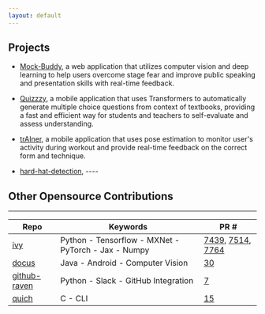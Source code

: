 ```yaml
---
layout: default
---
```


## Projects

- [Mock-Buddy](https://github.com/Karthick47v2/mock-buddy), a web application that utilizes computer vision and deep learning to help users overcome stage fear and improve public speaking and presentation skills with real-time feedback.
- [Quizzzy](https://github.com/Karthick47v2/quizzzy), a mobile application that uses Transformers to automatically generate multiple choice questions from context of textbooks, providing a fast and efficient way for students and teachers to self-evaluate and assess understanding.
- [trAIner](https://github.com/Karthick47v2/trAIner), a mobile application that uses pose estimation to monitor user's activity during workout and provide real-time feedback on the correct form and technique.

- [hard-hat-detection](https://github.com/Karthick47v2/hard-hat-detection), ----

## Other Opensource Contributions

---

| Repo                                                     | Keywords                                            | PR #                                                                                                                                                 |
| -------------------------------------------------------- | --------------------------------------------------- | ---------------------------------------------------------------------------------------------------------------------------------------------------- |
| [ivy](https://github.com/unifyai/ivy)                    | Python - Tensorflow - MXNet - PyTorch - Jax - Numpy | [7439](https://github.com/unifyai/ivy/pull/7439), [7514](https://github.com/unifyai/ivy/pull/7514), [7764](https://github.com/unifyai/ivy/pull/7764) |
| [docus](https://github.com/Breta01/docus)                | Java - Android - Computer Vision                    | [30](https://github.com/Breta01/docus/pull/30)                                                                                                       |
| [github-raven](https://github.com/brleinad/github-raven) | Python - Slack - GitHub Integration                 | [7](https://github.com/brleinad/github-raven/pull/7)                                                                                                 |
| [quich](https://github.com/Usbac/quich)                  | C - CLI                                             | [15](https://github.com/Usbac/quich/pull/15)                                                                                                         |
